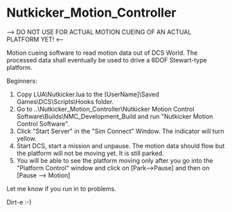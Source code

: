 # Nutkicker_Motion_Controller

--> DO NOT USE FOR ACTUAL MOTION CUEING OF AN ACTUAL PLATFORM YET! <--

Motion cueing software to read motion data out of DCS World. The processed data shall eventually be used to drive a 6DOF Stewart-type platform.

Beginners:
1.  Copy LUA\Nutkicker.lua to the [UserName]\Saved Games\DCS\Scripts\Hooks folder.
2. Go to ..\Nutkicker_Motion_Controller\Nutkicker Motion Control Software\Builds\NMC_Development_Build and run "Nutkicker Motion Control Software".
3. Click "Start Server" in the "Sim Connect" Window. The indicator will turn yellow.
4. Start DCS, start a mission and unpause. The motion data should flow but the platform will not be moving yet. It is still parked.
5. You will be able to see the platform moving only after you go into the "Platform Control" window and click on [Park-->Pause] and then on [Pause --> Motion]


Let me know if you run in to problems.

Dirt-e :-)
